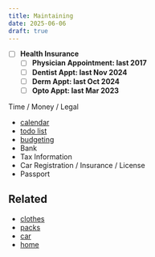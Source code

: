 ```yaml
---
title: Maintaining
date: 2025-06-06
draft: true
---
```

- [ ] **Health Insurance**
	- [ ] **Physician Appointment: last 2017**
	- [ ] **Dentist Appt: last Nov 2024**
	- [ ] **Derm Appt: last Oct 2024**
	- [ ] **Opto Appt: last Mar 2023**

Time / Money / Legal
- [calendar](/https://calendar.google.com)
- [todo list](https://tasks.google.com)
- [budgeting](/budgeting)
- Bank
- Tax Information
- Car Registration / Insurance / License
- Passport

## Related
- [clothes](/clothes)
- [packs](/packs)
- [car](/car)
- [home](/home)